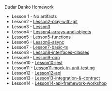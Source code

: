 Dudar Danko Homework

- Lesson 1 - No artifacts
- Lesson2 - [Lesson2-play-with-git](Lesson2-play-with-git)
- Lesson3 - [Lesson3](Lesson3)
- Lesson4 - [Lesspn4-arrays-and-objects](lesson4-arrays-and-objects)
- Lesson5 - [Lesson5-functions](lesson5-functions)
- Lesson6 - [Lesson6-async](lesson6-async)
- Lesson7 - [Lesson7-basic-ts](lesson7-basic-ts)
- Lesson8 - [Lesson8-interfaces-classes](lesson8-interfaces-classes)
- Lesson9 - [Lesson9-oop](lesson9-oop)
- Lesson10 - [Lesson10-jest](lesson10-jest)
- Lesson11 - [Lesson11-mock-in-unit-testing](lesson11-mock-in-unit-testing)
- Lesson12 - [Lesson12-api](lesson12-api)
- Lesson13 - [Lesson13-integration-&-contract](lesson13-integration-&-contract)
- Lesson14 - [Lesson14-api-framework-workshop](lesson14-api-framework-workshop)
